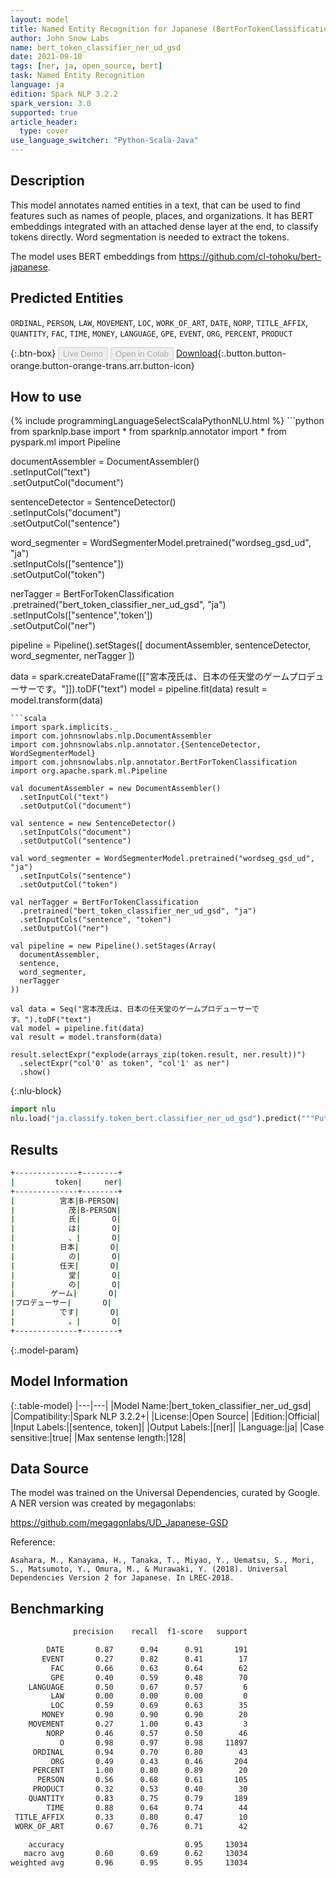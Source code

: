 ```yaml
---
layout: model
title: Named Entity Recognition for Japanese (BertForTokenClassification)
author: John Snow Labs
name: bert_token_classifier_ner_ud_gsd
date: 2021-09-10
tags: [ner, ja, open_source, bert]
task: Named Entity Recognition
language: ja
edition: Spark NLP 3.2.2
spark_version: 3.0
supported: true
article_header:
  type: cover
use_language_switcher: "Python-Scala-Java"
---
```


## Description

This model annotates named entities in a text, that can be used to find features such as names of people, places, and organizations. It has BERT embeddings integrated with an attached dense layer at the end, to classify tokens directly. Word segmentation is needed to extract the tokens.

The model uses BERT embeddings from https://github.com/cl-tohoku/bert-japanese.

## Predicted Entities

`ORDINAL`, `PERSON`, `LAW`, `MOVEMENT`, `LOC`, `WORK_OF_ART`, `DATE`, `NORP`, `TITLE_AFFIX`, `QUANTITY`, `FAC`, `TIME`, `MONEY`, `LANGUAGE`, `GPE`, `EVENT`, `ORG`, `PERCENT`, `PRODUCT`

{:.btn-box}
<button class="button button-orange" disabled>Live Demo</button>
<button class="button button-orange" disabled>Open in Colab</button>
[Download](https://s3.amazonaws.com/auxdata.johnsnowlabs.com/public/models/bert_token_classifier_ner_ud_gsd_ja_3.2.2_3.0_1631279615344.zip){:.button.button-orange.button-orange-trans.arr.button-icon}

## How to use



<div class="tabs-box" markdown="1">
{% include programmingLanguageSelectScalaPythonNLU.html %}
```python
from sparknlp.base import *
from sparknlp.annotator import *
from pyspark.ml import Pipeline

documentAssembler = DocumentAssembler() \
    .setInputCol("text") \
    .setOutputCol("document")

sentenceDetector = SentenceDetector() \
    .setInputCols("document") \
    .setOutputCol("sentence")

word_segmenter = WordSegmenterModel.pretrained("wordseg_gsd_ud", "ja") \
    .setInputCols(["sentence"]) \
    .setOutputCol("token")

nerTagger = BertForTokenClassification \
    .pretrained("bert_token_classifier_ner_ud_gsd", "ja") \
    .setInputCols(["sentence",'token']) \
    .setOutputCol("ner")

pipeline = Pipeline().setStages([
    documentAssembler,
    sentenceDetector,
    word_segmenter,
    nerTagger
])

data = spark.createDataFrame([["宮本茂氏は、日本の任天堂のゲームプロデューサーです。"]]).toDF("text")
model = pipeline.fit(data)
result = model.transform(data)
```
```scala
import spark.implicits._
import com.johnsnowlabs.nlp.DocumentAssembler
import com.johnsnowlabs.nlp.annotator.{SentenceDetector, WordSegmenterModel}
import com.johnsnowlabs.nlp.annotator.BertForTokenClassification
import org.apache.spark.ml.Pipeline

val documentAssembler = new DocumentAssembler()
  .setInputCol("text")
  .setOutputCol("document")

val sentence = new SentenceDetector()
  .setInputCols("document")
  .setOutputCol("sentence")

val word_segmenter = WordSegmenterModel.pretrained("wordseg_gsd_ud", "ja")
  .setInputCols("sentence")
  .setOutputCol("token")

val nerTagger = BertForTokenClassification
  .pretrained("bert_token_classifier_ner_ud_gsd", "ja")
  .setInputCols("sentence", "token")
  .setOutputCol("ner")

val pipeline = new Pipeline().setStages(Array(
  documentAssembler,
  sentence,
  word_segmenter,
  nerTagger
))

val data = Seq("宮本茂氏は、日本の任天堂のゲームプロデューサーです。").toDF("text")
val model = pipeline.fit(data)
val result = model.transform(data)

result.selectExpr("explode(arrays_zip(token.result, ner.result))")
  .selectExpr("col'0' as token", "col'1' as ner")
  .show()
```


{:.nlu-block}
```python
import nlu
nlu.load("ja.classify.token_bert.classifier_ner_ud_gsd").predict("""Put your text here.""")
```

</div>

## Results

```bash
+--------------+--------+
|         token|     ner|
+--------------+--------+
|          宮本|B-PERSON|
|            茂|B-PERSON|
|            氏|       O|
|            は|       O|
|            、|       O|
|          日本|       O|
|            の|       O|
|          任天|       O|
|            堂|       O|
|            の|       O|
|        ゲーム|       O|
|プロデューサー|       O|
|          です|       O|
|            。|       O|
+--------------+--------+


```

{:.model-param}
## Model Information

{:.table-model}
|---|---|
|Model Name:|bert_token_classifier_ner_ud_gsd|
|Compatibility:|Spark NLP 3.2.2+|
|License:|Open Source|
|Edition:|Official|
|Input Labels:|[sentence, token]|
|Output Labels:|[ner]|
|Language:|ja|
|Case sensitive:|true|
|Max sentense length:|128|

## Data Source

The model was trained on the Universal Dependencies, curated by Google. A NER version was created by megagonlabs:

https://github.com/megagonlabs/UD_Japanese-GSD

Reference:

    Asahara, M., Kanayama, H., Tanaka, T., Miyao, Y., Uematsu, S., Mori, S., Matsumoto, Y., Omura, M., & Murawaki, Y. (2018). Universal Dependencies Version 2 for Japanese. In LREC-2018.

## Benchmarking

```bash
              precision    recall  f1-score   support

        DATE       0.87      0.94      0.91       191
       EVENT       0.27      0.82      0.41        17
         FAC       0.66      0.63      0.64        62
         GPE       0.40      0.59      0.48        70
    LANGUAGE       0.50      0.67      0.57         6
         LAW       0.00      0.00      0.00         0
         LOC       0.59      0.69      0.63        35
       MONEY       0.90      0.90      0.90        20
    MOVEMENT       0.27      1.00      0.43         3
        NORP       0.46      0.57      0.50        46
           O       0.98      0.97      0.98     11897
     ORDINAL       0.94      0.70      0.80        43
         ORG       0.49      0.43      0.46       204
     PERCENT       1.00      0.80      0.89        20
      PERSON       0.56      0.68      0.61       105
     PRODUCT       0.32      0.53      0.40        30
    QUANTITY       0.83      0.75      0.79       189
        TIME       0.88      0.64      0.74        44
 TITLE_AFFIX       0.33      0.80      0.47        10
 WORK_OF_ART       0.67      0.76      0.71        42

    accuracy                           0.95     13034
   macro avg       0.60      0.69      0.62     13034
weighted avg       0.96      0.95      0.95     13034

```
